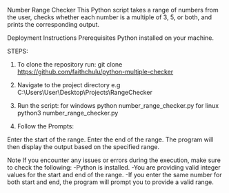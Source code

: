 Number Range Checker
This Python script takes a range of numbers from the user, checks whether each number is a multiple of 3, 5, or both, and prints the corresponding output.

Deployment Instructions
Prerequisites
Python installed on your machine.

STEPS:
1. To clone the repository run: git clone https://github.com/faithchulu/python-multiple-checker

2. Navigate to the project directory e.g C:\Users\User\Desktop\Projects\RangeChecker

3. Run the script:
    for windows python number_range_checker.py
    for linux python3 number_range_checker.py

4. Follow the Prompts:

Enter the start of the range.
Enter the end of the range.
The program will then display the output based on the specified range.

Note
If you encounter any issues or errors during the execution, make sure to check the following:
-Python is installed.
-You are providing valid integer values for the start and end of the range.
-If you enter the same number for both start and end, the program will prompt you to provide a valid range.


